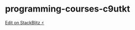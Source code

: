 # programming-courses-c9utkt

[Edit on StackBlitz ⚡️](https://stackblitz.com/edit/programming-courses-c9utkt)